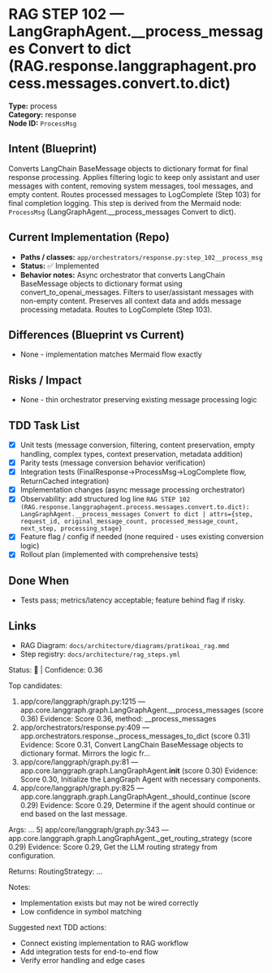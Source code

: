 # RAG STEP 102 — LangGraphAgent.__process_messages Convert to dict (RAG.response.langgraphagent.process.messages.convert.to.dict)

**Type:** process  
**Category:** response  
**Node ID:** `ProcessMsg`

## Intent (Blueprint)
Converts LangChain BaseMessage objects to dictionary format for final response processing. Applies filtering logic to keep only assistant and user messages with content, removing system messages, tool messages, and empty content. Routes processed messages to LogComplete (Step 103) for final completion logging. This step is derived from the Mermaid node: `ProcessMsg` (LangGraphAgent.__process_messages Convert to dict).

## Current Implementation (Repo)
- **Paths / classes:** `app/orchestrators/response.py:step_102__process_msg`
- **Status:** ✅ Implemented
- **Behavior notes:** Async orchestrator that converts LangChain BaseMessage objects to dictionary format using convert_to_openai_messages. Filters to user/assistant messages with non-empty content. Preserves all context data and adds message processing metadata. Routes to LogComplete (Step 103).

## Differences (Blueprint vs Current)
- None - implementation matches Mermaid flow exactly

## Risks / Impact
- None - thin orchestrator preserving existing message processing logic

## TDD Task List
- [x] Unit tests (message conversion, filtering, content preservation, empty handling, complex types, context preservation, metadata addition)
- [x] Parity tests (message conversion behavior verification)
- [x] Integration tests (FinalResponse→ProcessMsg→LogComplete flow, ReturnCached integration)
- [x] Implementation changes (async message processing orchestrator)
- [x] Observability: add structured log line
  `RAG STEP 102 (RAG.response.langgraphagent.process.messages.convert.to.dict): LangGraphAgent.__process_messages Convert to dict | attrs={step, request_id, original_message_count, processed_message_count, next_step, processing_stage}`
- [x] Feature flag / config if needed (none required - uses existing conversion logic)
- [x] Rollout plan (implemented with comprehensive tests)

## Done When
- Tests pass; metrics/latency acceptable; feature behind flag if risky.

## Links
- RAG Diagram: `docs/architecture/diagrams/pratikoai_rag.mmd`
- Step registry: `docs/architecture/rag_steps.yml`


<!-- AUTO-AUDIT:BEGIN -->
Status: 🔌  |  Confidence: 0.36

Top candidates:
1) app/core/langgraph/graph.py:1215 — app.core.langgraph.graph.LangGraphAgent.__process_messages (score 0.36)
   Evidence: Score 0.36, method: __process_messages
2) app/orchestrators/response.py:409 — app.orchestrators.response._process_messages_to_dict (score 0.31)
   Evidence: Score 0.31, Convert LangChain BaseMessage objects to dictionary format.
Mirrors the logic fr...
3) app/core/langgraph/graph.py:81 — app.core.langgraph.graph.LangGraphAgent.__init__ (score 0.30)
   Evidence: Score 0.30, Initialize the LangGraph Agent with necessary components.
4) app/core/langgraph/graph.py:825 — app.core.langgraph.graph.LangGraphAgent._should_continue (score 0.29)
   Evidence: Score 0.29, Determine if the agent should continue or end based on the last message.

Args:
...
5) app/core/langgraph/graph.py:343 — app.core.langgraph.graph.LangGraphAgent._get_routing_strategy (score 0.29)
   Evidence: Score 0.29, Get the LLM routing strategy from configuration.

Returns:
    RoutingStrategy: ...

Notes:
- Implementation exists but may not be wired correctly
- Low confidence in symbol matching

Suggested next TDD actions:
- Connect existing implementation to RAG workflow
- Add integration tests for end-to-end flow
- Verify error handling and edge cases
<!-- AUTO-AUDIT:END -->